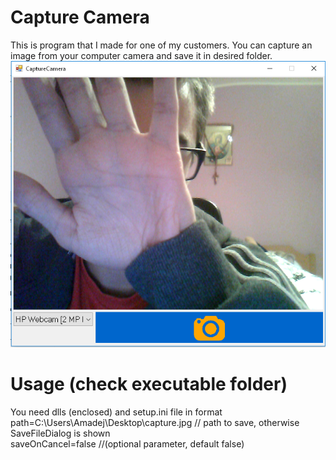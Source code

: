 Capture Camera
=
This is program that I made for one of my customers. You can capture an image from your computer camera and save it in desired folder.
<br />
![UI](/screenshots/screenshot1.png?raw=true "UI")

Usage (check executable folder)
=
You need dlls (enclosed) and setup.ini file in format
path=C:\Users\Amadej\Desktop\capture.jpg // path to save, otherwise SaveFileDialog is shown<br />
saveOnCancel=false //(optional parameter, default false)